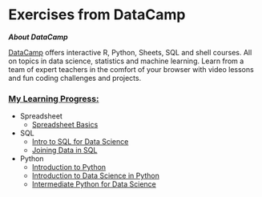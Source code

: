 # Exercises from DataCamp

__*About DataCamp*__

[DataCamp](https://www.datacamp.com) offers interactive R, Python, Sheets, SQL and shell courses. All on topics in data science, statistics and machine learning. Learn from a team of expert teachers in the comfort of your browser with video lessons and fun coding challenges and projects.

### [My Learning Progress:](https://www.datacamp.com/profile/gattoramm)
 
* Spreadsheet
  * [Spreadsheet Basics](https://www.datacamp.com/statement-of-accomplishment/course/14c50608048ff627b965ad843bf598710dbeefc1)
* SQL
  * [Intro to SQL for Data Science](https://www.datacamp.com/statement-of-accomplishment/course/0bae879c4bd051ff8edb29e3581c05db9aab578d)
  * [Joining Data in SQL](https://www.datacamp.com/statement-of-accomplishment/course/5afa9c5e62c741a004cf5f848d5b8a5c8ca84a8d)
* Python
  * [Introduction to Python](https://www.datacamp.com/statement-of-accomplishment/course/98d00fdca366e90d1c33bb7fb54092d19c196bea)
  * [Introduction to Data Science in Python](https://www.datacamp.com/statement-of-accomplishment/course/1999fa162a2f35879bebc019e9b3206ff2b2b33b)
  * [Intermediate Python for Data Science](https://www.datacamp.com/statement-of-accomplishment/course/b9a4369a95b7267d483aef7d2c961cb0c76c8e30)
